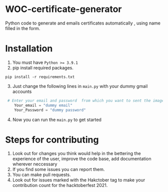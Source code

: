# WOC-certificate-generator
Python code to generate and emails certificates automatically , using name filled in the form.

# Installation
 1. You must have `Python >= 3.9.1`
 1. pip install required packages.
 ```
 pip install -r requirements.txt
 ```
3. Just change the following lines in `main.py` with your dummy gmail accounts
```python
 # Enter your email and password  from which you want to sent the image
    Your_email = "dummy email"
    Your_Password = "dummy password"
```
4. Now you can run the `main.py` to get started



# Steps for contributing

1. Look out for changes you think would help in the bettering the experience of the user, improve the code base, add documentation wherever neccessary
2. If you find some issues you can report them.
3. You can make pull requests.
4. Look out for issues marked with the Hakctober tag to make your contribution count for the hacktoberfest 2021.
